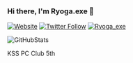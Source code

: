 ### Hi there, I'm Ryoga.exe 👋


[![Website](https://img.shields.io/website?label=ryoga.dev&style=for-the-badge&url=https%3A%2F%2Fryoga.dev)](https://ryoga.dev)
[![Twitter Follow](https://img.shields.io/twitter/follow/Ryoga_exe?color=1DA1F2&logo=twitter&style=for-the-badge)](https://twitter.com/intent/follow?screen_name=Ryoga_exe)
[![Ryoga_exe](https://img.shields.io/endpoint?url=https%3A%2F%2Fatcoder-badges.now.sh%2Fapi%2Fatcoder%2Fjson%2FRyoga_exe&style=for-the-badge)](https://atcoder.jp/users/Ryoga_exe)

<!--
I am not a native speaker, so please forgive my poor English.
-->

![GitHubStats](https://github-readme-stats.vercel.app/api?username=Ryoga-exe&show_icons=true&include_all_commits=true&count_private=true)

KSS PC Club 5th

<!--
**Ryoga-exe/Ryoga-exe** is a ✨ _special_ ✨ repository because its `README.md` (this file) appears on your GitHub profile.

Here are some ideas to get you started:

- 🔭 I’m currently working on ...
- 🌱 I’m currently learning ...
- 👯 I’m looking to collaborate on ...
- 🤔 I’m looking for help with ...
- 💬 Ask me about ...
- 📫 How to reach me: ...
- 😄 Pronouns: ...
- ⚡ Fun fact: ...
-->
